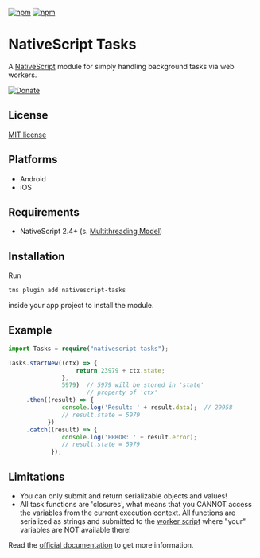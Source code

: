 [![npm](https://img.shields.io/npm/v/nativescript-tasks.svg)](https://www.npmjs.com/package/nativescript-tasks)
[![npm](https://img.shields.io/npm/dt/nativescript-tasks.svg?label=npm%20downloads)](https://www.npmjs.com/package/nativescript-tasks)

# NativeScript Tasks

A [NativeScript](https://nativescript.org/) module for simply handling background tasks via web workers.

[![Donate](https://img.shields.io/badge/Donate-PayPal-green.svg)](https://www.paypal.com/cgi-bin/webscr?cmd=_s-xclick&hosted_button_id=DE5KRMBB3N2U8)

## License

[MIT license](https://raw.githubusercontent.com/mkloubert/nativescript-tasks/master/LICENSE)

## Platforms

* Android
* iOS

## Requirements

* NativeScript 2.4+ (s. [Multithreading Model](https://docs.nativescript.org/core-concepts/multithreading-model))

## Installation

Run

```bash
tns plugin add nativescript-tasks
```

inside your app project to install the module.

## Example

```typescript
import Tasks = require("nativescript-tasks");

Tasks.startNew((ctx) => {
                   return 23979 + ctx.state;
               },
               5979)  // 5979 will be stored in 'state'
                      // property of 'ctx' 
     .then((result) => {
               console.log('Result: ' + result.data);  // 29958
               // result.state = 5979
           })
     .catch((result) => {
               console.log('ERROR: ' + result.error);
               // result.state = 5979
            });
```

## Limitations

* You can only submit and return serializable objects and values!
* All task functions are 'closures', what means that you CANNOT access the variables from the current execution context. All functions are serialized as strings and submitted to the [worker script](https://github.com/mkloubert/nativescript-tasks/blob/master/plugin/worker.js) where "your" variables are NOT available there!

Read the [official documentation](https://docs.nativescript.org/core-concepts/multithreading-model#limitations) to get more information.
